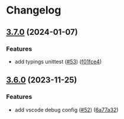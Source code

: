 # Changelog

## [3.7.0](https://github.com/eggjs/egg-boilerplate-simple/compare/v3.6.0...v3.7.0) (2024-01-07)


### Features

* add typings unittest ([#53](https://github.com/eggjs/egg-boilerplate-simple/issues/53)) ([f01fce4](https://github.com/eggjs/egg-boilerplate-simple/commit/f01fce427643c8deed8abaacd0c39608287737dc))

## [3.6.0](https://github.com/eggjs/egg-boilerplate-simple/compare/v3.5.0...v3.6.0) (2023-11-25)


### Features

* add vscode debug config ([#52](https://github.com/eggjs/egg-boilerplate-simple/issues/52)) ([6a77a32](https://github.com/eggjs/egg-boilerplate-simple/commit/6a77a327b77a666b703c10595f720e1ac7ea40ba))
